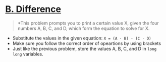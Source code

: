 # [B. Difference](https://codeforces.com/group/6uhngucRCe/contest/429626/problem/B)
> *This problem prompts you to print a certain value X, given the four numbers A, B, C, and D, which form the equation to solve for X.

+ Substitute the values in the given equation: ```X = (A ⋅ B) - (C ⋅ D)```
+ Make sure you follow the correct order of opeartions by using brackets
+ Just like the previous problem, store the values A, B, C, and D in ```long long``` variables.
